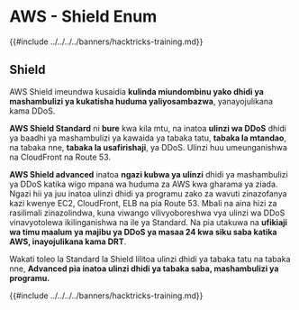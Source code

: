 # AWS - Shield Enum

{{#include ../../../../banners/hacktricks-training.md}}

## Shield

AWS Shield imeundwa kusaidia **kulinda miundombinu yako dhidi ya mashambulizi ya kukatisha huduma yaliyosambazwa**, yanayojulikana kama DDoS.

**AWS Shield Standard** ni **bure** kwa kila mtu, na inatoa **ulinzi wa DDoS** dhidi ya baadhi ya mashambulizi ya kawaida ya tabaka tatu, **tabaka la mtandao**, na tabaka nne, **tabaka la usafirishaji**, ya DDoS. Ulinzi huu umeunganishwa na CloudFront na Route 53.

**AWS Shield advanced** inatoa **ngazi kubwa ya ulinzi** dhidi ya mashambulizi ya DDoS katika wigo mpana wa huduma za AWS kwa gharama ya ziada. Ngazi hii ya juu inatoa ulinzi dhidi ya programu zako za wavuti zinazofanya kazi kwenye EC2, CloudFront, ELB na pia Route 53. Mbali na aina hizi za rasilimali zinazolindwa, kuna viwango vilivyoboreshwa vya ulinzi wa DDoS vinavyotolewa ikilinganishwa na ile ya Standard. Na pia utakuwa na **ufikiaji wa timu maalum ya majibu ya DDoS ya masaa 24 kwa siku saba katika AWS, inayojulikana kama DRT**.

Wakati toleo la Standard la Shield lilitoa ulinzi dhidi ya tabaka tatu na tabaka nne, **Advanced pia inatoa ulinzi dhidi ya tabaka saba, mashambulizi ya programu.**

{{#include ../../../../banners/hacktricks-training.md}}
